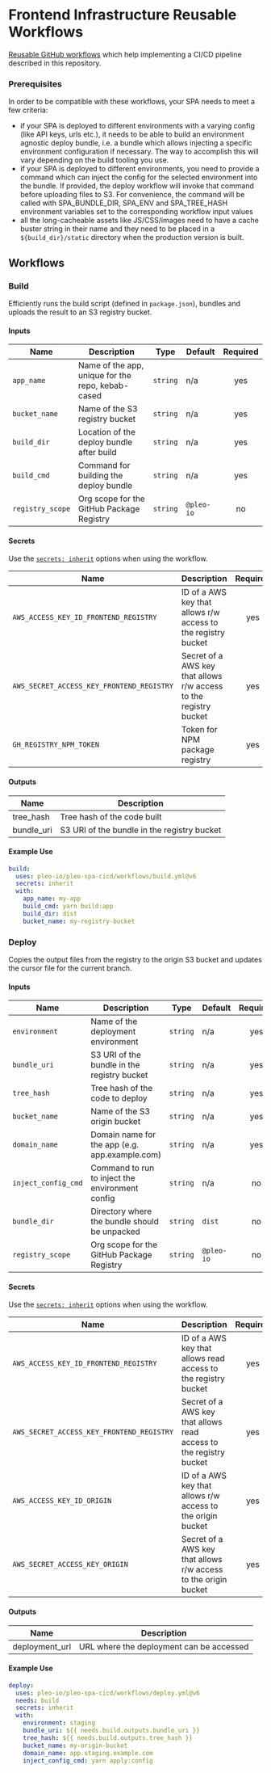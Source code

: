 # Frontend Infrastructure Reusable Workflows

[Reusable GitHub workflows](https://docs.github.com/en/actions/using-workflows/reusing-workflows)
which help implementing a CI/CD pipeline described in this repository.

### Prerequisites

In order to be compatible with these workflows, your SPA needs to meet a few
criteria:

- if your SPA is deployed to different environments with a varying config (like
  API keys, urls etc.), it needs to be able to build an environment agnostic
  deploy bundle, i.e. a bundle which allows injecting a specific environment
  configuration if necessary. The way to accomplish this will vary depending on
  the build tooling you use.
- if your SPA is deployed to different environments, you need to provide a
  command which can inject the config for the selected environment into the
  bundle. If provided, the deploy workflow will invoke that command before
  uploading files to S3. For convenience, the command will be called with
  SPA_BUNDLE_DIR, SPA_ENV and SPA_TREE_HASH environment variables set to the
  corresponding workflow input values
- all the long-cacheable assets like JS/CSS/images need to have a cache buster
  string in their name and they need to be placed in a `${build_dir}/static`
  directory when the production version is built.

## Workflows

### Build

Efficiently runs the build script (defined in `package.json`), bundles and
uploads the result to an S3 registry bucket.

#### Inputs

| Name             | Description                                       | Type     | Default    | Required |
| ---------------- | ------------------------------------------------- | -------- | ---------- | :------: |
| `app_name`       | Name of the app, unique for the repo, kebab-cased | `string` | n/a        |   yes    |
| `bucket_name`    | Name of the S3 registry bucket                    | `string` | n/a        |   yes    |
| `build_dir`      | Location of the deploy bundle after build         | `string` | n/a        |   yes    |
| `build_cmd`      | Command for building the deploy bundle            | `string` | n/a        |   yes    |
| `registry_scope` | Org scope for the GitHub Package Registry         | `string` | `@pleo-io` |    no    |

#### Secrets

Use the
[`secrets: inherit`](https://docs.github.com/en/actions/using-workflows/workflow-syntax-for-github-actions#onworkflow_callsecretsinherit)
options when using the workflow.

| Name                                      | Description                                                       | Required |
| ----------------------------------------- | ----------------------------------------------------------------- | :------: |
| `AWS_ACCESS_KEY_ID_FRONTEND_REGISTRY`     | ID of a AWS key that allows r/w access to the registry bucket     |   yes    |
| `AWS_SECRET_ACCESS_KEY_FRONTEND_REGISTRY` | Secret of a AWS key that allows r/w access to the registry bucket |   yes    |
| `GH_REGISTRY_NPM_TOKEN`                   | Token for NPM package registry                                    |   yes    |

#### Outputs

| Name       | Description                                 |
| ---------- | ------------------------------------------- |
| tree_hash  | Tree hash of the code built                 |
| bundle_uri | S3 URI of the bundle in the registry bucket |

#### Example Use

```yml
build:
  uses: pleo-io/pleo-spa-cicd/workflows/build.yml@v6
  secrets: inherit
  with:
    app_name: my-app
    build_cmd: yarn build:app
    build_dir: dist
    bucket_name: my-registry-bucket
```

### Deploy

Copies the output files from the registry to the origin S3 bucket and updates
the cursor file for the current branch.

#### Inputs

| Name                | Description                                     | Type     | Default    | Required |
| ------------------- | ----------------------------------------------- | -------- | ---------- | :------: |
| `environment`       | Name of the deployment environment              | `string` | n/a        |   yes    |
| `bundle_uri`        | S3 URI of the bundle in the registry bucket     | `string` | n/a        |   yes    |
| `tree_hash`         | Tree hash of the code to deploy                 | `string` | n/a        |   yes    |
| `bucket_name`       | Name of the S3 origin bucket                    | `string` | n/a        |   yes    |
| `domain_name`       | Domain name for the app (e.g. app.example.com)  | `string` | n/a        |   yes    |
| `inject_config_cmd` | Command to run to inject the environment config | `string` | n/a        |    no    |
| `bundle_dir`        | Directory where the bundle should be unpacked   | `string` | `dist`     |    no    |
| `registry_scope`    | Org scope for the GitHub Package Registry       | `string` | `@pleo-io` |    no    |

#### Secrets

Use the
[`secrets: inherit`](https://docs.github.com/en/actions/using-workflows/workflow-syntax-for-github-actions#onworkflow_callsecretsinherit)
options when using the workflow.

| Name                                      | Description                                                        | Required |
| ----------------------------------------- | ------------------------------------------------------------------ | :------: |
| `AWS_ACCESS_KEY_ID_FRONTEND_REGISTRY`     | ID of a AWS key that allows read access to the registry bucket     |   yes    |
| `AWS_SECRET_ACCESS_KEY_FRONTEND_REGISTRY` | Secret of a AWS key that allows read access to the registry bucket |   yes    |
| `AWS_ACCESS_KEY_ID_ORIGIN`                | ID of a AWS key that allows r/w access to the origin bucket        |   yes    |
| `AWS_SECRET_ACCESS_KEY_ORIGIN`            | Secret of a AWS key that allows r/w access to the origin bucket    |   yes    |

#### Outputs

| Name           | Description                              |
| -------------- | ---------------------------------------- |
| deployment_url | URL where the deployment can be accessed |

#### Example Use

```yml
deploy:
  uses: pleo-io/pleo-spa-cicd/workflows/deploy.yml@v6
  needs: build
  secrets: inherit
  with:
    environment: staging
    bundle_uri: ${{ needs.build.outputs.bundle_uri }}
    tree_hash: ${{ needs.build.outputs.tree_hash }}
    bucket_name: my-origin-bucket
    domain_name: app.staging.example.com
    inject_config_cmd: yarn apply:config
```
